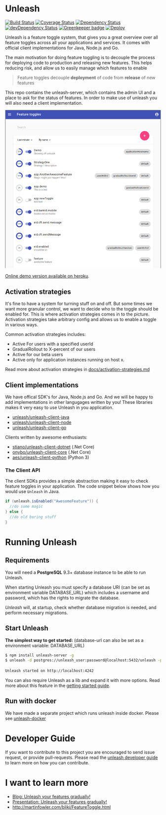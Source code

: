 # Unleash

[![Build Status](https://travis-ci.org/Unleash/unleash.svg?branch=master)](https://travis-ci.org/Unleash/unleash)
[![Coverage Status](https://coveralls.io/repos/github/Unleash/unleash/badge.svg?branch=master)](https://coveralls.io/github/Unleash/unleash?branch=master)
[![Dependency Status](https://david-dm.org/Unleash/unleash.svg)](https://david-dm.org/Unleash/unleash)
[![devDependency Status](https://david-dm.org/Unleash/unleash/dev-status.svg)](https://david-dm.org/Unleash/unleash?type=dev)
[![Greenkeeper badge](https://badges.greenkeeper.io/Unleash/unleash.svg)](https://greenkeeper.io/)
[![Deploy](https://www.herokucdn.com/deploy/button.svg)](https://heroku.com/deploy)

Unleash is a feature toggle system, that gives you a great overview over all feature toggles across 
all your applications and services. It comes with official client implementations for Java, Node.js and Go.

The main motivation for doing feature toggling is to decouple the process for deploying code to production 
and releasing new features. This helps reducing risk, and allow us to easily manage which features to enable

> Feature toggles decouple **deployment** of code from **release** of new features

This repo contains the unleash-server, which contains the admin UI and a place to ask for the status of features. 
In order to make use of unleash you will also need a client implementation.

<img src="https://github.com/Unleash/unleash/raw/master/docs/assets/dashboard.png" alt="Unleash UI" width="600" />

[Online demo version available on heroku](https://unleash.herokuapp.com/#/features).

## Activation strategies
It's fine to have a system for turning stuff on and off. But some times we want more granular control, 
we want to decide who to the toggle should be enabled for. This is where activation strategies comes in to 
the picture. Activation strategies take arbitrary config and allows us to enable a toggle in various ways.

Common activation strategies includes:
- Active For users with a specified userId
- GradualRollout to X-percent of our users
- Active for our beta users
- Active only for application instances running on host x. 

Read more about activation strategies in [docs/activation-strategies.md](./docs/activation-strategies.md)

## Client implementations
We have offical SDK's for Java, Node.js and Go. And we will be happy to add implementations in other langugages written by you! These libraries makes it very easy to use Unleash in you application.

- [unleash/unleash-client-java](https://github.com/unleash/unleash-client-java)
- [unleash/unleash-client-node](https://github.com/unleash/unleash-client-node)
- [unleash/unleash-client-go](https://github.com/unleash/unleash-client-go)

Clients written by awesome enthusiasts: 
- [stiano/unleash-client-dotnet](https://github.com/stiano/unleash-client-dotnet) (.Net Core)
- [onybo/unleash-client-core](https://github.com/onybo/unleash-client-core) (.Net Core)
- [aes/unleash-client-python](https://github.com/aes/unleash-client-python) (Python 3)

### The Client API

The client SDKs provides a simple abstraction making it easy to check feature toggles in your application. The code snippet below shows how you would use `Unleash` in Java.

```java
if (unleash.isEnabled("AwesomeFeature")) {
  //do some magic
} else {
  //do old boring stuff
}
```


# Running Unleash 

## Requirements

You will need a __PostgreSQL__ 9.3+ database instance to be able to run Unleash.

When starting Unleash you must specify a database URI (can be set as environment variable DATABASE_URL) 
which includes a username and password, which has the rights to migrate the database.

_Unleash_ will, at startup, check whether database migration is needed, and perform necessary migrations.

## Start Unleash 

**The simplest way to get started:**
(database-url can also be set as a environment variable: DATABASE_URL)

```bash
$ npm install unleash-server -g
$ unleash -d postgres://unleash_user:password@localhost:5432/unleash -p 4242

Unleash started on http://localhost:4242
```

You can also require Unleash as a lib and expand it with more options. Read more about this feature in the [getting started guide](./docs/getting-started.md). 

## Run with docker
We have made a separate project which runs unleash inside docker. Please see [unleash-docker](https://github.com/Unleash/unleash-docker)

# Developer Guide
If you want to contribute to this project you are encouraged to send issue request, or provide pull-requests. 
Please read the [unleash developer guide](./docs/developer-guide.md) to learn more on how you can contribute. 

# I want to learn more
- [Blog: Unleash your features gradually!](http://bytes.schibsted.com/unleash-features-gradually/)
- [Presentation: Unleash your features gradually!](http://ivarconr.github.io/feature-toggles-presentation/sch-dev-lunch-2017/#1)
- http://martinfowler.com/bliki/FeatureToggle.html
